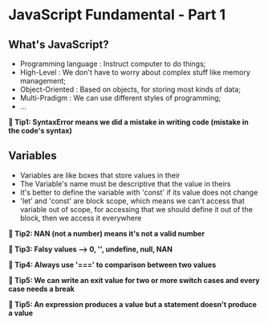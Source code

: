 # JavaScript Fundamental - Part 1

## What's JavaScript?
- Programming language : Instruct computer to do things;
- High-Level : We don't have to worry about complex stuff like memory management;
- Object-Oriented : Based on objects, for storing most kinds of data;
- Multi-Pradigm : We can use different styles of programming;
- ...

**📝 Tip1: SyntaxError means we did a mistake in writing code (mistake in the code's syntax)**

## Variables
- Variables are like boxes that store values in their
- The Variable's name must be descriptive that the value in theirs
- It's better to define the variable with 'const' if its value does not change
- 'let' and 'const' are block scope, which means we can't access that variable out of scope, for accessing that we should define it out of the block, then we access it everywhere

**📝 Tip2: NAN (not a number) means it's not a valid number**

**📝 Tip3: Falsy values --> 0, '', undefine, null, NAN**

**📝 Tip4: Always use '===' to comparison between two values**

**📝 Tip5: We can write an exit value for two or more switch cases and every case needs a break**

**📝 Tip5: An expression produces a value but a statement doesn't produce a value**
